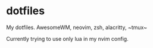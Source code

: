 # dotfiles
My dotfiles. AwesomeWM, neovim, zsh, alacritty, ~tmux~ <br>

Currently trying to use only lua in my nvim config.<br>
